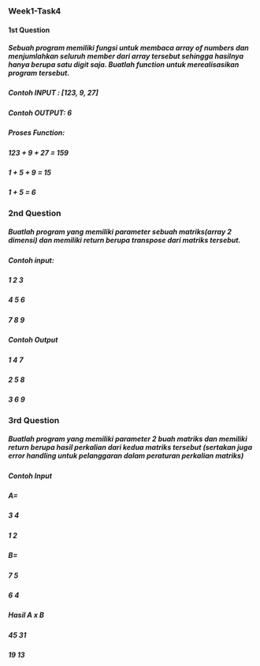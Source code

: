 ### Week1-Task4

#### 1st Question
##### Sebuah program memiliki fungsi untuk membaca array of numbers dan menjumlahkan seluruh member dari array tersebut sehingga hasilnya hanya berupa satu digit saja. Buatlah function untuk merealisasikan program tersebut.
##### Contoh INPUT : [123, 9, 27]
##### Contoh OUTPUT: 6
##### Proses Function: 
##### 123 + 9 + 27 = 159
##### 1 + 5 + 9 = 15
##### 1 + 5 = 6

### 2nd  Question
##### Buatlah program yang memiliki parameter sebuah matriks(array 2 dimensi) dan memiliki return berupa transpose dari matriks tersebut.
##### Contoh input:
##### 1 2 3
##### 4 5 6
##### 7 8 9

##### Contoh Output
##### 1 4 7
##### 2 5 8
##### 3 6 9

### 3rd Question
##### Buatlah program yang memiliki parameter 2 buah matriks dan memiliki return berupa hasil perkalian dari kedua matriks tersebut (sertakan juga error handling untuk pelanggaran dalam peraturan perkalian matriks)

##### Contoh Input
##### A=
##### 3 4
##### 1 2
##### B=
##### 7 5
##### 6 4
##### Hasil A x B
##### 45 31
##### 19 13
